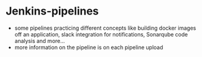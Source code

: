 # Jenkins-pipelines
- some pipelines practicing different concepts like building docker images off an application, slack integration for notifications, Sonarqube code analysis and more...
- more information on the pipeline is on each pipeline upload 
